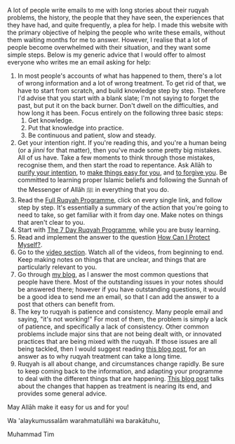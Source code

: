 [published: true]:/
[date: 2015-08-19]:/
[title: Where Do I Start?]:/

A lot of people write emails to me with long stories about their ruqyah problems, the history, the people that they have seen, the experiences that they have had, and quite frequently, a plea for help. I made this website with the primary objective of helping the people who write these emails, without them waiting months for me to answer. However, I realise that a lot of people become overwhelmed with their situation, and they want some simple steps. Below is my generic advice that I would offer to almost everyone who writes me an email asking for help:

1. In most people's accounts of what has happened to them, there's a lot of wrong information and a lot of wrong treatment. To get rid of that, we have to start from scratch, and build knowledge step by step. Therefore I'd advise that you start with a blank slate; I'm not saying to forget the past, but put it on the back burner. Don't dwell on the difficulties, and how long it has been. Focus entirely on the following three basic steps:
	1. Get knowledge.
	2. Put that knowledge into practice.
	3. Be continuous and patient, slow and steady.
2. Get your intention right. If you're reading this, and you're a human being (or a *jinni* for that matter), then you've made some pretty big mistakes. All of us have. Take a few moments to think through those mistakes, recognise them, and then start the road to repentance. Ask Allāh to [purify your intention](http://duas.com/dua/344/dua-to-seek-protection-of-allah-from-committing-shirk), to [make things easy for you](http://duas.com/dua/282/dua-for-one-whose-affairs-have-become-difficult), and [to forgive you](http://duas.com/dua/394/dua-seeking-forgiveness-from-allah). Be committed to learning proper Islamic beliefs and following the Sunnah of the Messenger of Allāh ﷺ in everything that you do.
3. Read the [Full Ruqyah Programme](http://muhammadtim.com/programme), click on every single link, and follow step by step. It's essentially a summary of the action that you're going to need to take, so get familiar with it from day one. Make notes on things that aren't clear to you.
4. Start with [The 7 Day Ruqyah Programme](http://muhammadtim.com/7dayrd), while you are busy learning.
5. Read and implement the answer to the question [How Can I Protect Myself?](http://muhammadtim.com/posts/how-can-i-protect-myself).
6. Go to the [video section](http://muhammadtim.com/video). Watch all of the videos, from beginning to end. Keep making notes on things that are unclear, and things that are particularly relevant to you.
7. Go through [my blog](http://muhammadtim.com/blog), as I answer the most common questions that people have there. Most of the outstanding issues in your notes should be answered there; however if you have outstanding questions, it would be a good idea to send me an email, so that I can add the answer to a post that others can benefit from.
8. The key to ruqyah is patience and consistency. Many people email and saying, "it's not working!" For most of them, the problem is simply a lack of patience, and specifically a lack of consistency. Other common problems include major sins that are not being dealt with, or innovated practices that are being mixed with the ruqyah. If those issues are all being tackled, then I would suggest reading [this blog post](http://muhammadtim.com/posts/why-is-my-treatment-taking-so-long), for an answer as to why ruqyah treatment can take a long time.
9. Ruqyah is all about change, and circumstances change rapidly. Be sure to keep coming back to the information, and adapting your programme to deal with the different things that are happening. [This blog post](http://muhammadtim.com/posts/how-do-i-know-that-my-treatment-is-complete) talks about the changes that happen as treatment is nearing its end, and provides some general advice.

May Allāh make it easy for us and for you!

Wa 'alaykumussalām warahmatullāhi wa barakātuhu,

Muhammad Tim 



